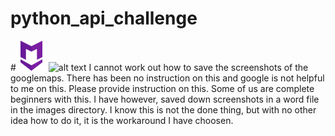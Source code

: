 # python_api_challenge

#![alt text](https://github.com/adam-p/markdown-here/raw/master/src/common/images/icon48.png "Logo Title Text 1")
![alt text](https://github.com/ShonaCritch/Python_challenge_API.git/Holiday/HolidayPy.ipynb)
I cannot work out how to save the screenshots of the googlemaps.  There has been no instruction on this and google is not helpful to me on this.  Please provide instruction on this.  Some of us are complete beginners with this.  I have however, saved down screenshots in a word file in the images directory.  I know this is not the done thing, but with no other idea how to do it, it is the workaround I have choosen.